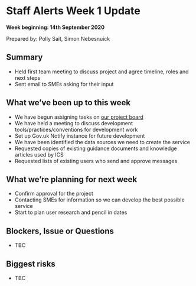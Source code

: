 # Staff Alerts Week 1 Update
**Week beginning: 14th September 2020** 

Prepared by: Polly Sait, Simon Nebesnuick


## Summary

* Held first team meeting to discuss project and agree timeline, roles and next steps
* Sent email to SMEs asking for their input

## What we’ve been up to​ this week​

* We have begun assigning tasks on [our project board](https://github.com/Staff-Alerts/project/projects/1)
* We have held a meeting to discuss development tools/practices/conventions for development work
* Set up Gov.uk Notify instance for future development
* We have been identified the data sources we need to create the service
* Requested copies of existing guidance documents and knowledge articles used by ICS 
* Requested lists of existing users who send and approve messages 

## What we’re planning for ​next week

* Confirm approval for the project 
* Contacting SMEs for information so we can develop the best possible service
* Start to plan user research and pencil in dates


## Blockers, Issue or Questions

* TBC


## Biggest risks

* TBC
